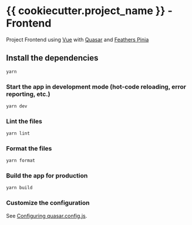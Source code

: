 # {{ cookiecutter.project_name }} - Frontend

Project Frontend using [Vue](https://vuejs.org/guide/introduction.html) with [Quasar](https://v2.quasar.dev) and [Feathers Pinia](https://feathers-pinia.pages.dev/guide/)

## Install the dependencies

```bash
yarn
```

### Start the app in development mode (hot-code reloading, error reporting, etc.)

```bash
yarn dev
```

### Lint the files

```bash
yarn lint
```

### Format the files

```bash
yarn format
```

### Build the app for production

```bash
yarn build
```

### Customize the configuration

See [Configuring quasar.config.js](https://v2.quasar.dev/quasar-cli-vite/quasar-config-js).
